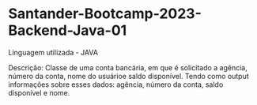 # Santander-Bootcamp-2023-Backend-Java-01

Linguagem utilizada - JAVA

Descrição:
Classe de uma conta bancária, em que é solicitado a agência, número da conta, nome do usuárioe saldo disponível. Tendo como output informações sobre esses dados: agência, número da conta, saldo disponível e nome.
